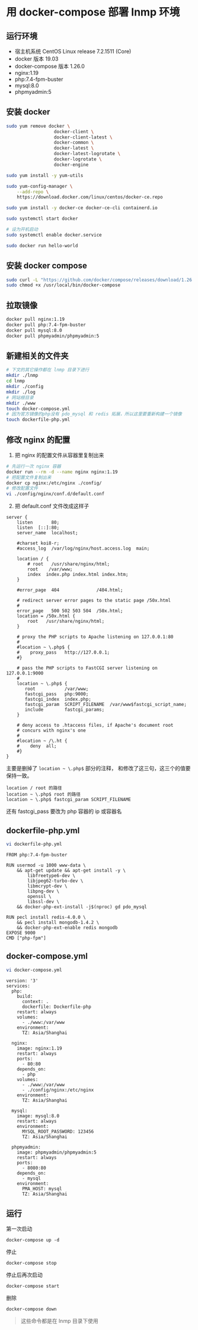 用 docker-compose 部署 lnmp 环境
==============================
## 运行环境
- 宿主机系统 CentOS Linux release 7.2.1511 (Core)
- docker 版本 19.03
- docker-compose 版本 1.26.0
- nginx:1.19
- php:7.4-fpm-buster
- mysql:8.0
- phpmyadmin:5

## 安装 docker
```bash
sudo yum remove docker \
                  docker-client \
                  docker-client-latest \
                  docker-common \
                  docker-latest \
                  docker-latest-logrotate \
                  docker-logrotate \
                  docker-engine

sudo yum install -y yum-utils

sudo yum-config-manager \
    --add-repo \
    https://download.docker.com/linux/centos/docker-ce.repo

sudo yum install -y docker-ce docker-ce-cli containerd.io

sudo systemctl start docker

# 设为开机启动
sudo systemctl enable docker.service

sudo docker run hello-world
```

## 安装 docker compose
```bash
sudo curl -L "https://github.com/docker/compose/releases/download/1.26.0/docker-compose-$(uname -s)-$(uname -m)" -o /usr/local/bin/docker-compose
sudo chmod +x /usr/local/bin/docker-compose
```

## 拉取镜像
```bash
docker pull nginx:1.19
docker pull php:7.4-fpm-buster
docker pull mysql:8.0
docker pull phpmyadmin/phpmyadmin:5
```

## 新建相关的文件夹
```bash
# 下文的其它操作都在 lnmp 目录下进行
mkdir ./lnmp
cd lnmp
mkdir ./config
mkdir ./log
# 网站根目录
mkdir ./www
touch docker-compose.yml
# 因为官方镜像的php没有 pdo_mysql 和 redis 拓展，所以这里要重新构建一个镜像
touch dockerfile-php.yml
```

## 修改 nginx 的配置
1. 把 nginx 的配置文件从容器里复制出来
```bash
# 先运行一次 nginx 容器
docker run --rm -d --name nginx nginx:1.19
# 把配置文件复制出来
docker cp nginx:/etc/nginx ./config/
# 修改配置文件
vi ./config/nginx/conf.d/default.conf
```

2. 把 default.conf 文件改成这样子
```
server {
    listen       80;
    listen  [::]:80;
    server_name  localhost;

    #charset koi8-r;
    #access_log  /var/log/nginx/host.access.log  main;

    location / {
        # root   /usr/share/nginx/html;
        root    /var/www;
        index  index.php index.html index.htm;
    }

    #error_page  404              /404.html;

    # redirect server error pages to the static page /50x.html
    #
    error_page   500 502 503 504  /50x.html;
    location = /50x.html {
        root   /usr/share/nginx/html;
    }

    # proxy the PHP scripts to Apache listening on 127.0.0.1:80
    #
    #location ~ \.php$ {
    #    proxy_pass   http://127.0.0.1;
    #}

    # pass the PHP scripts to FastCGI server listening on 127.0.0.1:9000
    #
    location ~ \.php$ {
       root           /var/www;
       fastcgi_pass   php:9000;
       fastcgi_index  index.php;
       fastcgi_param  SCRIPT_FILENAME  /var/www$fastcgi_script_name;
       include        fastcgi_params;
    }

    # deny access to .htaccess files, if Apache's document root
    # concurs with nginx's one
    #
    #location ~ /\.ht {
    #    deny  all;
    #}
}
```

主要是删掉了 `location ~ \.php$` 部分的注释，
和修改了这三句，这三个的值要保持一致。
```
location / root 的路径
location ~ \.php$ root 的路径
location ~ \.php$ fastcgi_param SCRIPT_FILENAME
```
还有 fastcgi_pass 要改为 php 容器的 ip 或容器名

## dockerfile-php.yml
```bash
vi dockerfile-php.yml
```

```
FROM php:7.4-fpm-buster

RUN usermod -u 1000 www-data \
    && apt-get update && apt-get install -y \
        libfreetype6-dev \
        libjpeg62-turbo-dev \
        libmcrypt-dev \
        libpng-dev \
        openssl \
        libssl-dev \
    && docker-php-ext-install -j$(nproc) gd pdo_mysql

RUN pecl install redis-4.0.0 \
    && pecl install mongodb-1.4.2 \
    && docker-php-ext-enable redis mongodb
EXPOSE 9000
CMD ["php-fpm"]
```

## docker-compose.yml
```bash
vi docker-compose.yml
```

```
version: '3'
services:
  php:
    build:
      context: .
      dockerfile: Dockerfile-php
    restart: always
    volumes:
      - ./www:/var/www
    environment:
      TZ: Asia/Shanghai

  nginx:
    image: nginx:1.19
    restart: always
    ports:
      - 80:80
    depends_on:
      - php
    volumes:
      - ./www:/var/www
      - ./config/nginx:/etc/nginx
    environment:
      TZ: Asia/Shanghai

  mysql:
    image: mysql:8.0
    restart: always
    environment:
      MYSQL_ROOT_PASSWORD: 123456
      TZ: Asia/Shanghai

  phpmyadmin:
    image: phpmyadmin/phpmyadmin:5
    restart: always
    ports:
      - 8080:80
    depends_on:
      - mysql
    environment:
      PMA_HOST: mysql
      TZ: Asia/Shanghai

```

## 运行
第一次启动
```
docker-compose up -d
```
停止
```
docker-compose stop
```
停止后再次启动
```
docker-compose start
```
删除
```
docker-compose down
```
> 这些命令都是在 lnmp 目录下使用
